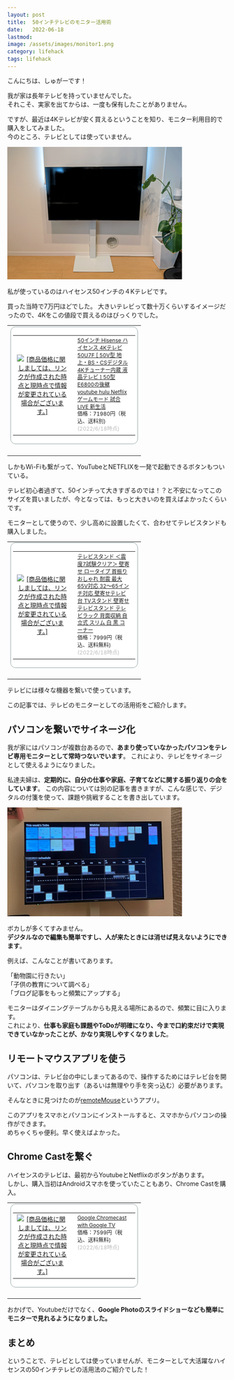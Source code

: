 ```yaml
---
layout: post
title:  50インチテレビのモニター活用術
date:   2022-06-18
lastmod: 
image: /assets/images/monitor1.png
category: lifehack
tags: lifehack
---
```


こんにちは、しゅがーです！

我が家は長年テレビを持っていませんでした。<br>
それこそ、実家を出てからは、一度も保有したことがありません。

ですが、最近は4Kテレビが安く買えるということを知り、モニター利用目的で購入をしてみました。<br>
今のところ、テレビとしては使っていません。

<img src="/assets/images/monitor1.png" width="400" />

私が使っているのはハイセンス50インチの４Kテレビです。

買った当時で7万円ほどでした。
大きいテレビって数十万くらいするイメージだったので、4Kをこの値段で買えるのはびっくりでした。

<table border="0" cellpadding="0" cellspacing="0"><tr><td><div style="border:1px solid #95a5a6;border-radius:.75rem;background-color:#FFFFFF;width:280px;margin:0px;padding:5px;text-align:center;overflow:hidden;"><table><tr><td style="width:128px"><a href="https://hb.afl.rakuten.co.jp/ichiba/28ce6a51.392d675e.28ce6a52.407de178/?pc=https%3A%2F%2Fitem.rakuten.co.jp%2Fa-price%2F4580341984376%2F&link_type=picttext&ut=eyJwYWdlIjoiaXRlbSIsInR5cGUiOiJwaWN0dGV4dCIsInNpemUiOiIxMjh4MTI4IiwibmFtIjoxLCJuYW1wIjoicmlnaHQiLCJjb20iOjEsImNvbXAiOiJkb3duIiwicHJpY2UiOjEsImJvciI6MSwiY29sIjoxLCJiYnRuIjoxLCJwcm9kIjowLCJhbXAiOmZhbHNlfQ%3D%3D" target="_blank" rel="nofollow sponsored noopener" style="word-wrap:break-word;"  ><img src="https://hbb.afl.rakuten.co.jp/hgb/28ce6a51.392d675e.28ce6a52.407de178/?me_id=1243088&item_id=10811977&pc=https%3A%2F%2Fthumbnail.image.rakuten.co.jp%2F%400_mall%2Fa-price%2Fcabinet%2Forj%2F02%2F4580341984376.jpg%3F_ex%3D128x128&s=128x128&t=picttext" border="0" style="margin:2px" alt="[商品価格に関しましては、リンクが作成された時点と現時点で情報が変更されている場合がございます。]" title="[商品価格に関しましては、リンクが作成された時点と現時点で情報が変更されている場合がございます。]"></a></td><td style="vertical-align:top;width:136px;"><p style="font-size:12px;line-height:1.4em;text-align:left;margin:0px;padding:2px 6px;word-wrap:break-word"><a href="https://hb.afl.rakuten.co.jp/ichiba/28ce6a51.392d675e.28ce6a52.407de178/?pc=https%3A%2F%2Fitem.rakuten.co.jp%2Fa-price%2F4580341984376%2F&link_type=picttext&ut=eyJwYWdlIjoiaXRlbSIsInR5cGUiOiJwaWN0dGV4dCIsInNpemUiOiIxMjh4MTI4IiwibmFtIjoxLCJuYW1wIjoicmlnaHQiLCJjb20iOjEsImNvbXAiOiJkb3duIiwicHJpY2UiOjEsImJvciI6MSwiY29sIjoxLCJiYnRuIjoxLCJwcm9kIjowLCJhbXAiOmZhbHNlfQ%3D%3D" target="_blank" rel="nofollow sponsored noopener" style="word-wrap:break-word;"  >50インチ Hisense ハイセンス 4Kテレビ 50U7F [ 50V型 地上・BS・CSデジタル 4Kチューナー内蔵 液晶テレビ ] 50型 E6800の後継 youtube hulu Netflix ゲームモード 試合 LIVE 新生活</a><br><span >価格：71980円（税込、送料別)</span> <span style="color:#BBB">(2022/6/18時点)</span></p></td></tr></table></div><br><p style="color:#000000;font-size:12px;line-height:1.4em;margin:5px;word-wrap:break-word"></p></td></tr></table>


しかもWi-Fiも繋がって、YouTubeとNETFLIXを一発で起動できるボタンもついている。

テレビ初心者過ぎて、50インチって大きすぎるのでは！？と不安になってこのサイズを買いましたが、今となっては、もっと大きいのを買えばよかったくらいです。

モニターとして使うので、少し高めに設置したくて、合わせてテレビスタンドも購入しました。

<table border="0" cellpadding="0" cellspacing="0"><tr><td><div style="border:1px solid #95a5a6;border-radius:.75rem;background-color:#FFFFFF;width:280px;margin:0px;padding:5px;text-align:center;overflow:hidden;"><table><tr><td style="width:128px"><a href="https://hb.afl.rakuten.co.jp/ichiba/24ac5e54.de1e3bf6.24ac5e55.ee001b3f/?pc=https%3A%2F%2Fitem.rakuten.co.jp%2Ftansu%2F45400013%2F&link_type=picttext&ut=eyJwYWdlIjoiaXRlbSIsInR5cGUiOiJwaWN0dGV4dCIsInNpemUiOiIxMjh4MTI4IiwibmFtIjoxLCJuYW1wIjoicmlnaHQiLCJjb20iOjEsImNvbXAiOiJkb3duIiwicHJpY2UiOjEsImJvciI6MSwiY29sIjoxLCJiYnRuIjoxLCJwcm9kIjowLCJhbXAiOmZhbHNlfQ%3D%3D" target="_blank" rel="nofollow sponsored noopener" style="word-wrap:break-word;"  ><img src="https://hbb.afl.rakuten.co.jp/hgb/24ac5e54.de1e3bf6.24ac5e55.ee001b3f/?me_id=1199397&item_id=10048364&pc=https%3A%2F%2Fthumbnail.image.rakuten.co.jp%2F%400_mall%2Ftansu%2Fcabinet%2Fav7%2F45400013_10a.jpg%3F_ex%3D128x128&s=128x128&t=picttext" border="0" style="margin:2px" alt="[商品価格に関しましては、リンクが作成された時点と現時点で情報が変更されている場合がございます。]" title="[商品価格に関しましては、リンクが作成された時点と現時点で情報が変更されている場合がございます。]"></a></td><td style="vertical-align:top;width:136px;"><p style="font-size:12px;line-height:1.4em;text-align:left;margin:0px;padding:2px 6px;word-wrap:break-word"><a href="https://hb.afl.rakuten.co.jp/ichiba/24ac5e54.de1e3bf6.24ac5e55.ee001b3f/?pc=https%3A%2F%2Fitem.rakuten.co.jp%2Ftansu%2F45400013%2F&link_type=picttext&ut=eyJwYWdlIjoiaXRlbSIsInR5cGUiOiJwaWN0dGV4dCIsInNpemUiOiIxMjh4MTI4IiwibmFtIjoxLCJuYW1wIjoicmlnaHQiLCJjb20iOjEsImNvbXAiOiJkb3duIiwicHJpY2UiOjEsImJvciI6MSwiY29sIjoxLCJiYnRuIjoxLCJwcm9kIjowLCJhbXAiOmZhbHNlfQ%3D%3D" target="_blank" rel="nofollow sponsored noopener" style="word-wrap:break-word;"  >テレビスタンド ＜震度7試験クリア＞ 壁寄せ ロータイプ 首振り おしゃれ 耐震 最大65V対応 32〜65インチ対応 壁寄せテレビ台 TVスタンド 壁寄せテレビスタンド テレビラック 背面収納 自立式 スリム 白 黒 コーナー</a><br><span >価格：7999円（税込、送料無料)</span> <span style="color:#BBB">(2022/6/18時点)</span></p></td></tr></table></div><br><p style="color:#000000;font-size:12px;line-height:1.4em;margin:5px;word-wrap:break-word"></p></td></tr></table>

テレビには様々な機器を繋いで使っています。

この記事では、テレビのモニターとしての活用術をご紹介します。

## パソコンを繋いでサイネージ化

我が家にはパソコンが複数台あるので、<b>あまり使っていなかったパソコンをテレビ専用モニターとして常時つないでいます</b>。
これにより、テレビをサイネージとして使えるようになりました。

私達夫婦は、<b>定期的に、自分の仕事や家庭、子育てなどに関する振り返りの会をしています</b>。
この内容については別の記事を書きますが、こんな感じで、デジタルの付箋を使って、課題や挑戦することを書き出しています。

<img src="/assets/images/monitor2.png" width="400" />

ボカしが多くてすみません。<br>
<b>デジタルなので編集も簡単ですし、人が来たときには消せば見えないようにできます</b>。

例えば、こんなことが書いてあります。

「動物園に行きたい」<br>
「子供の教育について調べる」<br>
「ブログ記事をもっと頻繁にアップする」

モニターはダイニングテーブルからも見える場所にあるので、頻繁に目に入ります。<br>
これにより、<b>仕事も家庭も課題やToDoが明確になり、今まで口約束だけで実現できていなかったことが、かなり実現しやすくなりました</b>。

## リモートマウスアプリを使う
パソコンは、テレビ台の中にしまってあるので、操作するためにはテレビ台を開いて、パソコンを取り出す（あるいは無理やり手を突っ込む）必要があります。

そんなときに見つけたのが<a href="https://www.remotemouse.net/">remoteMouse</a>というアプリ。

このアプリをスマホとパソコンにインストールすると、スマホからパソコンの操作ができます。<br>
めちゃくちゃ便利。早く使えばよかった。

## Chrome Castを繋ぐ
ハイセンスのテレビは、最初からYoutubeとNetflixのボタンがあります。<br>
しかし、購入当初はAndroidスマホを使っていたこともあり、Chrome Castを購入。

<table border="0" cellpadding="0" cellspacing="0"><tr><td><div style="border:1px solid #95a5a6;border-radius:.75rem;background-color:#FFFFFF;width:280px;margin:0px;padding:5px;text-align:center;overflow:hidden;"><table><tr><td style="width:128px"><a href="https://hb.afl.rakuten.co.jp/ichiba/28cec89d.b7e99e51.28cec89e.2cab3cd1/?pc=https%3A%2F%2Fitem.rakuten.co.jp%2Fbook%2F16532355%2F&link_type=picttext&ut=eyJwYWdlIjoiaXRlbSIsInR5cGUiOiJwaWN0dGV4dCIsInNpemUiOiIxMjh4MTI4IiwibmFtIjoxLCJuYW1wIjoicmlnaHQiLCJjb20iOjEsImNvbXAiOiJkb3duIiwicHJpY2UiOjEsImJvciI6MSwiY29sIjoxLCJiYnRuIjoxLCJwcm9kIjowLCJhbXAiOmZhbHNlfQ%3D%3D" target="_blank" rel="nofollow sponsored noopener" style="word-wrap:break-word;"  ><img src="https://hbb.afl.rakuten.co.jp/hgb/28cec89d.b7e99e51.28cec89e.2cab3cd1/?me_id=1213310&item_id=20192650&pc=https%3A%2F%2Fthumbnail.image.rakuten.co.jp%2F%400_mall%2Fbook%2Fcabinet%2F7465%2F0193575007465.jpg%3F_ex%3D128x128&s=128x128&t=picttext" border="0" style="margin:2px" alt="[商品価格に関しましては、リンクが作成された時点と現時点で情報が変更されている場合がございます。]" title="[商品価格に関しましては、リンクが作成された時点と現時点で情報が変更されている場合がございます。]"></a></td><td style="vertical-align:top;width:136px;"><p style="font-size:12px;line-height:1.4em;text-align:left;margin:0px;padding:2px 6px;word-wrap:break-word"><a href="https://hb.afl.rakuten.co.jp/ichiba/28cec89d.b7e99e51.28cec89e.2cab3cd1/?pc=https%3A%2F%2Fitem.rakuten.co.jp%2Fbook%2F16532355%2F&link_type=picttext&ut=eyJwYWdlIjoiaXRlbSIsInR5cGUiOiJwaWN0dGV4dCIsInNpemUiOiIxMjh4MTI4IiwibmFtIjoxLCJuYW1wIjoicmlnaHQiLCJjb20iOjEsImNvbXAiOiJkb3duIiwicHJpY2UiOjEsImJvciI6MSwiY29sIjoxLCJiYnRuIjoxLCJwcm9kIjowLCJhbXAiOmZhbHNlfQ%3D%3D" target="_blank" rel="nofollow sponsored noopener" style="word-wrap:break-word;"  >Google Chromecast with Google TV</a><br><span >価格：7599円（税込、送料無料)</span> <span style="color:#BBB">(2022/6/18時点)</span></p></td></tr></table></div><br><p style="color:#000000;font-size:12px;line-height:1.4em;margin:5px;word-wrap:break-word"></p></td></tr></table>

おかげで、Youtubeだけでなく、<b>Google Photoのスライドショーなども簡単にモニターで見れるようになりました。</b>

## まとめ
ということで、テレビとしては使っていませんが、モニターとして大活躍なハイセンスの50インチテレビの活用法のご紹介でした！


<br>
<br>
<br>
